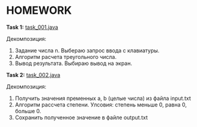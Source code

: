 # HOMEWORK

__Task 1:__ [task_001.java](https://github.com/dmitry-40in/JAVA/blob/main/hw_01/task_001.java)

Декомпозиция:
1. Задание числа n. Выбераю запрос ввода с клавиатуры.
2. Алгоритм расчета треугольного числа.
3. Вывод результата. Выбираю вывод на экран.


__Task 2:__ [task_002.java](https://github.com/dmitry-40in/JAVA/blob/main/hw_02/task_002.java)

Декомпозиция:
1. Получить значения пременных a, b (целые числа) из файла input.txt
2. Алгоритм рассчета степени. Улсовия: степень меньше 0, равна 0, больше 0.
3. Сохранить полученное значение в файле output.txt
